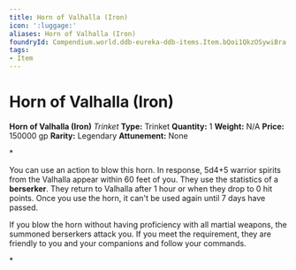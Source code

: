 ```yaml
---
title: Horn of Valhalla (Iron)
icon: ':luggage:'
aliases: Horn of Valhalla (Iron)
foundryId: Compendium.world.ddb-eureka-ddb-items.Item.bQoi1QkzOSywiBra
tags:
- Item
---
```


# Horn of Valhalla (Iron)

**Horn of Valhalla (Iron)**
_Trinket_
**Type:** Trinket
**Quantity:** 1
**Weight:** N/A
**Price:** 150000 gp
**Rarity:** Legendary
**Attunement:** None

*<p>You can use an action to blow this horn. In response, 5d4+5 warrior spirits from the Valhalla appear within 60 feet of you. They use the statistics of a **berserker**. They return to Valhalla after 1 hour or when they drop to 0 hit points. Once you use the horn, it can't be used again until 7 days have passed.

If you blow the horn without having proficiency with all martial weapons, the summoned berserkers attack you. If you meet the requirement, they are friendly to you and your companions and follow your commands.</p>*